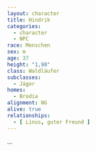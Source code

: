 ```yaml
---
layout: character
title: Hindrik
categories:
  - character
  - NPC
race: Menschen
sex: m
age: 37
height: "1,98"
class: Waldläufer
subclasses:
  - Jäger
homes:
  - Brodia
alignment: NG
alive: true
relationships:
  - [ Linus, guter Freund ]
---
```


...